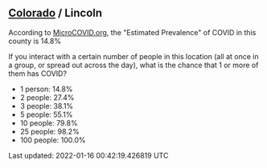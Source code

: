 
## [Colorado](/united-states/colorado) / Lincoln

According to [MicroCOVID.org](http://microcovid.org),
the "Estimated Prevalence" of COVID in this county is 14.8%

If you interact with a certain number of people in this location
(all at once in a group, or spread out across the day), what is the chance that
1 or more of them has COVID?

- 1 person: 14.8%
- 2 people: 27.4%
- 3 people: 38.1%
- 5 people: 55.1%
- 10 people: 79.8%
- 25 people: 98.2%
- 100 people: 100.0%

Last updated: 2022-01-16 00:42:19.426819 UTC
